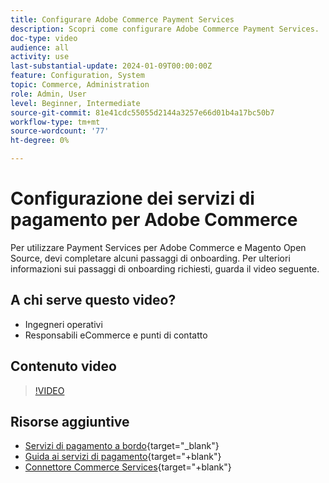 ```yaml
---
title: Configurare Adobe Commerce Payment Services
description: Scopri come configurare Adobe Commerce Payment Services.
doc-type: video
audience: all
activity: use
last-substantial-update: 2024-01-09T00:00:00Z
feature: Configuration, System
topic: Commerce, Administration
role: Admin, User
level: Beginner, Intermediate
source-git-commit: 81e41cdc55055d2144a3257e66d01b4a17bc50b7
workflow-type: tm+mt
source-wordcount: '77'
ht-degree: 0%

---
```


# Configurazione dei servizi di pagamento per Adobe Commerce

Per utilizzare Payment Services per Adobe Commerce e Magento Open Source, devi completare alcuni passaggi di onboarding. Per ulteriori informazioni sui passaggi di onboarding richiesti, guarda il video seguente.

## A chi serve questo video?

- Ingegneri operativi
- Responsabili eCommerce e punti di contatto

## Contenuto video

>[!VIDEO](https://video.tv.adobe.com/v/3425957?learn=on)

## Risorse aggiuntive

- [Servizi di pagamento a bordo](https://experienceleague.adobe.com/docs/commerce-merchant-services/payment-services/get-started/onboard.html){target="_blank"}
- [Guida ai servizi di pagamento](https://experienceleague.adobe.com/docs/commerce-merchant-services/payment-services/guide-overview.html){target="+blank"}
- [Connettore Commerce Services](https://experienceleague.adobe.com/docs/commerce-merchant-services/user-guides/integration-services/saas.html){target="+blank"}
